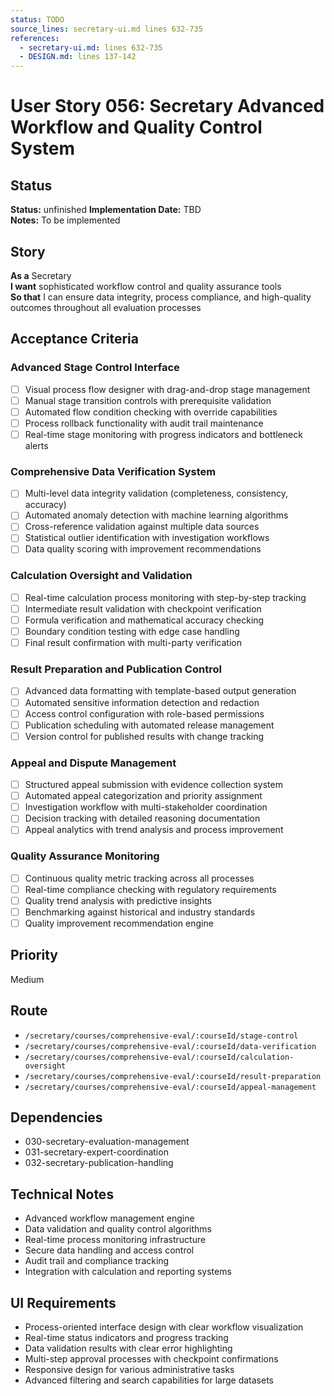 ```yaml
---
status: TODO
source_lines: secretary-ui.md lines 632-735
references:
  - secretary-ui.md: lines 632-735
  - DESIGN.md: lines 137-142
---
```

# User Story 056: Secretary Advanced Workflow and Quality Control System

## Status
**Status:** unfinished
**Implementation Date:** TBD  
**Notes:** To be implemented

## Story
**As a** Secretary  
**I want** sophisticated workflow control and quality assurance tools  
**So that** I can ensure data integrity, process compliance, and high-quality outcomes throughout all evaluation processes

## Acceptance Criteria

### Advanced Stage Control Interface
- [ ] Visual process flow designer with drag-and-drop stage management
- [ ] Manual stage transition controls with prerequisite validation
- [ ] Automated flow condition checking with override capabilities
- [ ] Process rollback functionality with audit trail maintenance
- [ ] Real-time stage monitoring with progress indicators and bottleneck alerts

### Comprehensive Data Verification System
- [ ] Multi-level data integrity validation (completeness, consistency, accuracy)
- [ ] Automated anomaly detection with machine learning algorithms
- [ ] Cross-reference validation against multiple data sources
- [ ] Statistical outlier identification with investigation workflows
- [ ] Data quality scoring with improvement recommendations

### Calculation Oversight and Validation
- [ ] Real-time calculation process monitoring with step-by-step tracking
- [ ] Intermediate result validation with checkpoint verification
- [ ] Formula verification and mathematical accuracy checking
- [ ] Boundary condition testing with edge case handling
- [ ] Final result confirmation with multi-party verification

### Result Preparation and Publication Control
- [ ] Advanced data formatting with template-based output generation
- [ ] Automated sensitive information detection and redaction
- [ ] Access control configuration with role-based permissions
- [ ] Publication scheduling with automated release management
- [ ] Version control for published results with change tracking

### Appeal and Dispute Management
- [ ] Structured appeal submission with evidence collection system
- [ ] Automated appeal categorization and priority assignment
- [ ] Investigation workflow with multi-stakeholder coordination
- [ ] Decision tracking with detailed reasoning documentation
- [ ] Appeal analytics with trend analysis and process improvement

### Quality Assurance Monitoring
- [ ] Continuous quality metric tracking across all processes
- [ ] Real-time compliance checking with regulatory requirements
- [ ] Quality trend analysis with predictive insights
- [ ] Benchmarking against historical and industry standards
- [ ] Quality improvement recommendation engine

## Priority
Medium

## Route
- `/secretary/courses/comprehensive-eval/:courseId/stage-control`
- `/secretary/courses/comprehensive-eval/:courseId/data-verification`
- `/secretary/courses/comprehensive-eval/:courseId/calculation-oversight`
- `/secretary/courses/comprehensive-eval/:courseId/result-preparation`
- `/secretary/courses/comprehensive-eval/:courseId/appeal-management`

## Dependencies
- 030-secretary-evaluation-management
- 031-secretary-expert-coordination
- 032-secretary-publication-handling

## Technical Notes
- Advanced workflow management engine
- Data validation and quality control algorithms
- Real-time process monitoring infrastructure
- Secure data handling and access control
- Audit trail and compliance tracking
- Integration with calculation and reporting systems

## UI Requirements
- Process-oriented interface design with clear workflow visualization
- Real-time status indicators and progress tracking
- Data validation results with clear error highlighting
- Multi-step approval processes with checkpoint confirmations
- Responsive design for various administrative tasks
- Advanced filtering and search capabilities for large datasets
